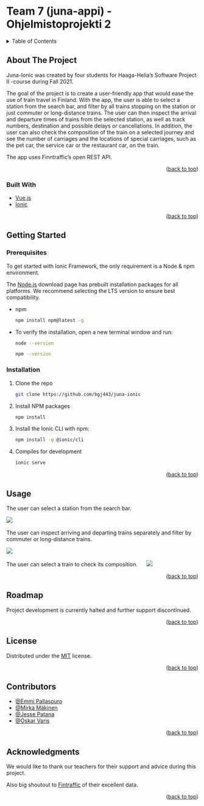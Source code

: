 <div id="top"></div>

<!-- PROJECT LOGO -->

# Team 7 (juna-appi) - Ohjelmistoprojekti 2


<!-- TABLE OF CONTENTS -->
<details>
  <summary>Table of Contents</summary>
  <ol>
    <li>
      <a href="#about-the-project">About The Project</a>
      <ul>
        <li><a href="#built-with">Built With</a></li>
      </ul>
    </li>
    <li>
      <a href="#getting-started">Getting Started</a>
      <ul>
        <li><a href="#prerequisites">Prerequisites</a></li>
        <li><a href="#installation">Installation</a></li>
      </ul>
    </li>
    <li><a href="#usage">Usage</a></li>
    <li><a href="#roadmap">Roadmap</a></li>
    <li><a href="#license">License</a></li>
    <li><a href="#contributors">Contributors</a></li>
    <li><a href="#acknowledgments">Acknowledgments</a></li>
  </ol>
</details>

<!-- ABOUT THE PROJECT -->

## About The Project

Juna-Ionic was created by four students for Haaga-Helia’s Software Project II -course during Fall 2021.

The goal of the project is to create a user-friendly app that would ease the use of train travel in Finland. With the app, the user is able to select a station from the search bar, and filter by all trains stopping on the station or just commuter or long-distance trains. The user can then inspect the arrival and departure times of trains from the selected station, as well as track numbers, destination and possible delays or cancellations. In addition, the user can also check the composition of the train on a selected journey and see the number of carriages and the locations of special carriages, such as the pet car, the service car or the restaurant car, on the train.

The app uses Finntraffic’s open REST API.

<p align="right">(<a href="#top">back to top</a>)</p>

### Built With

- [Vue.js](https://vuejs.org/)
- [Ionic](https://ionic.io/)


<p align="right">(<a href="#top">back to top</a>)</p>

<!-- GETTING STARTED -->

## Getting Started

### Prerequisites

To get started with Ionic Framework, the only requirement is a Node & npm environment.

The [Node.js](https://nodejs.org/en/download/) download page has prebuilt installation packages for all platforms. We recommend selecting the LTS version to ensure best compatibility.

- npm
  ```sh
  npm install npm@latest -g
  ```
  
- To verify the installation, open a new terminal window and run:
    ```sh
    node --version
  
    npm --version
   ```

  

### Installation


1. Clone the repo
   ```sh
   git clone https://github.com/bgj443/juna-ionic
   ```
2. Install NPM packages
   ```sh
   npm install
   ```
3. Install the Ionic CLI with npm:
   ```sh
   npm install -g @ionic/cli
   ```
4. Compiles for development
   ```sh
   ionic serve
   ```

<p align="right">(<a href="#top">back to top</a>)</p>

<!-- USAGE EXAMPLES -->

## Usage

The user can select a station from the search bar.

![](src/images/juna-ionic_screen_search.PNG)
&nbsp;&nbsp;&nbsp;&nbsp;

The user can inspect arriving and departing trains separately and filter by commuter or long-distance trains.

![](src/images/juna-ionic_screen_Tikkurila.PNG)
&nbsp;&nbsp;&nbsp;&nbsp;

The user can select a train to check its composition.
&nbsp;&nbsp;&nbsp;&nbsp;
![](src/images/juna-ionic_screen_compositions.PNG)

<p align="right">(<a href="#top">back to top</a>)</p>

<!-- ROADMAP -->

## Roadmap


Project development is currently halted and further support discontinued.

<p align="right">(<a href="#top">back to top</a>)</p>



<!-- LICENSE -->

## License

Distributed under the [MIT](https://choosealicense.com/licenses/mit/) license.

<p align="right">(<a href="#top">back to top</a>)</p>

<!-- Contributors -->

## Contributors

* [@Emmi Pallaspuro](https://github.com/emmi587)
* [@Mirka Mäkinen](https://github.com/MMMirka)
* [@Jesse Patana](https://github.com/bgj424)
* [@Oskar Varis](https://github.com/bgj443)

<p align="right">(<a href="#top">back to top</a>)</p>

<!-- ACKNOWLEDGMENTS -->

## Acknowledgments

We would like to  thank our teachers for their support and  advice during this project.
 
Also big shoutout to [Fintraffic](https://www.digitraffic.fi/rautatieliikenne/) of their excellent data.

<p align="right">(<a href="#top">back to top</a>)</p>

